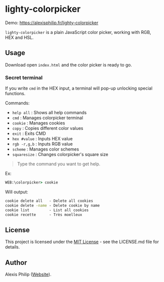 # lighty-colorpicker

Demo: https://alexisphilip.fr/lighty-colorpicker

`lighty-colorpicker` is a plain JavaScript color picker, working with RGB, HEX and HSL.

## Usage

Download open `index.html` and the color picker is ready to go.

### Secret terminal

If you write `cmd` in the HEX input, a terminal will pop-up unlocking special functions.

Commands:

- `help all` : Shows all help commands
- `cmd` : Manages colorpicker terminal
- `cookie` : Manages cookies
- `copy` : Copies different color values
- `exit` : Exits CMD
- `hex #value` : Inputs HEX value
- `rgb -r,g,b` : Inputs RGB value
- `scheme` : Manages color schemes
- `squaresize` : Changes colorpicker's square size

> Type the command you want to get help.

Ex:

```cmd
WEB:\colorpicker> cookie
```

Will output:

```cmd
cookie delete all   - Delete all cookies
cookie delete -name - Delete cookie by name
cookie list         - List all cookies
cookie recette      - Très moelleux
```

## License

This project is licensed under the [MIT License](https://choosealicense.com/licenses/mit/) - see the LICENSE.md file for details.

## Author

Alexis Philip ([Website](https://www.alexisphilip.fr)). 
